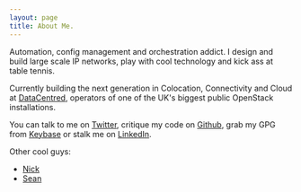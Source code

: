 ```yaml
---
layout: page
title: About Me.
---
```


Automation, config management and orchestration addict. I design and build large scale IP networks, play with cool technology and kick ass at table tennis.

Currently building the next generation in Colocation, Connectivity and Cloud at [DataCentred](http://datacentred.co.uk), operators of one of the UK's biggest public OpenStack installations.

You can talk to me on [Twitter](https://twitter.com/bilco105), critique my code on [Github](https://github.com/bilco105), grab my GPG from [Keybase](https://keybase.io/bilco105) or stalk me on [LinkedIn](https://linkedin.com/in/bilco105).

Other cool guys:

* [Nick](http://dischord.org)
* [Sean](http://rockstarwizard.ninja)

